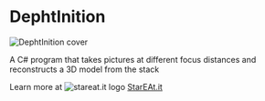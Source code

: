 DephtInition
============

![DephtInition cover](http://www.stareat.it/img/dephtinitionCover.jpg)

A C# program that takes pictures at different focus distances and reconstructs a 3D model from the stack

Learn more at ![stareat.it logo](http://www.stareat.it/images/smallstar.png) [StarEAt.it](http://www.stareat.it/sp.aspx?g=3ce7bc36fb334b8d85e6900b0bdf11c3)
